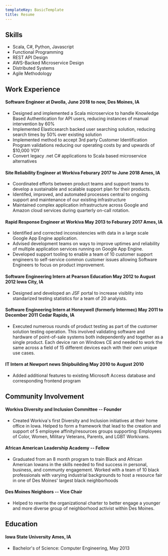 ```yaml
---
templateKey: BasicTemplate
title: Resume
---
```


## Skills

- Scala, C#, Python, Javascript
- Functional Programming
- REST API Design
- AWS-Backed Microservice Design
- Distributed Systems
- Agile Methodology

## Work Experience

#### Software Engineer at Dwolla, June 2018 to now, Des Moines, IA

- Designed and implemented a Scala microservice to handle Knowledge Based Authentication for API users, reducing instances of manual intervention by 60%
- Implemented Elasticsearch backed user searching solution, reducing search times by 50% over existing solution
- Implemented method to accept 3rd party Customer Identification Program validations reducing our operating costs by and upwards of \$10,000 YOY
- Convert legacy .net C# applications to Scala based microservice alternatives

#### Site Reliability Engineer at Workiva Feburary 2017 to June 2018 Ames, IA

- Coordinated efforts between product teams and support teams to develop a sustainable and scalable support plan for their products.
- Identifed, improved, and automated processes central to ongoing support and maintenance of our existing infrastructure
- Maintained complex application infrastructure across Google and Amazon cloud services during quarterly on-call rotation.

#### Rapid Response Engineer at Workiva May 2013 to Feburary 2017 Ames, IA

- Identified and corrected inconsistencies with data in a large scale Google App Engine application.
- Advised development teams on ways to improve uptimes and reliability of multiple application services running on Google App Engine.
- Developed support tooling to enable a team of 10 customer support engineers to self-service common customer issues allowing Software Engineers to focus on product improvement.

#### Software Engineering Intern at Pearson Education May 2012 to August 2012 Iowa City, IA

- Designed and developed an JSF portal to increase visiblity into standarized testing statistics for a team of 20 analyists.

#### Software Engineering Intern at Honeywell (formerly Intermec) May 2011 to December 2011 Cedar Rapids, IA

- Executed numerous rounds of product testing as part of the customer solution testing operation. This involved validating software and hardware of point-of-sale systems both independently and together as a single product. Each device ran on Windows CE and needed to work the same across a field of 15 different devices each with their own unique use cases.

#### IT Intern at Newport news Shipbuilding May 2010 to August 2010

- Added additional features to existing Microsoft Access database and corresponding frontend program

## Community Involvement

#### Workiva Diversity and Inclusion Committee -- Founder

- Created Workiva's first Diversity and Inclusion initiatives at their home office in Iowa. Helped to form a framework that lead to the creation and support of 5 employee affinity/resources groups supporting: Employees of Color, Women, Military Veterans, Parents, and LGBT Workivans.

#### African American Leadership Academy -- Fellow

- Graduated from an 8 month program to train Black and African American Iowans in the skills needed to find success in personal, business, and communty engagement. Worked with a team of 10 black professionals with varying industrial backgrounds to host a resource fair in one of Des Moines' largest black neighborhoods

#### Des Moines Neighbors -- Vice Chair

- Helped to rewrite the organizational charter to better engage a younger and more diverse group of neighborhood activist within Des Moines.

## Education

#### Iowa State University Ames, IA

- Bachelor's of Science: Computer Engineering, May 2013
